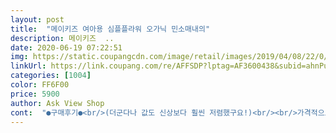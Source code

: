```yaml
---
layout: post 
title:  "메이키즈 여아용 심플플라워 오가닉 민소매내의" 
description: 메이키즈  ..
date: 2020-06-19 07:22:51 
img: https://static.coupangcdn.com/image/retail/images/2019/04/08/22/0/98a9fd89-f5ad-4b22-93d7-4398593cc08b.jpg 
linkUrl: https://link.coupang.com/re/AFFSDP?lptag=AF3600438&subid=ahnPublicAsk&pageKey=207255570&itemId=613155480&vendorItemId=4608657863&traceid=V0-113-d84a59058c9967a9 
categories: [1004] 
color: FF6F00 
price: 5900 
author: Ask View Shop 
cont:  "●구매후기●<br/>(더군다나 값도 신상보다 훨씬 저렴했구요!)<br/><br/>가격적으로도 합리적인 가격이고 바느질도 꼼꼼했고 내의 재질도 괜찮네요;; 여러번 세탁해도 흐물거리지 않을거 같은 소재인데 마음에 듭니다 ㅎ<br/>같은 질감 칠부 실내복 사입혔다가<br/>구매가격; 5900₩<br/>구매하는데 도움이 되길 바랍니다<br/>그런데 오래 입을욕심에 크게 샀더니<br/>너무 반갑네요❗❗<br/>넉넉하게 입히실분은 한사이즈 업 해서 주문하시기 바랍니다 원래 사이즈로 입히면 딱 맞구요 사이즈 업하면 약간 널널합니다.<br/> 참고하세요!!<br/>다 만족스러웠어요<br/>두번의 고민 없이 얼른 찜콩했답니다ㅎㅎ<br/>민소매는 크게 사는것보다 딱맞게 사는게 나은거같아요^^<br/>민소매라 끈이 어깨로 흘려내려서<br/>민소매로 주문해봤는데 역시나 예쁘네요^^<br/>배송일자; 2020206/07<br/>번갈아 입히려고 여러벌의 내의를 구매했는데<br/>색감도 쨍하고 세탁.<br/>건조해도 변형없고 좋길래<br/>세탁 후의 오그라듦 없이<br/>소재도 마음에 들고 색깔도 환해서 이쁘고 아이한테 잘 어울리고 좋습니다.<br/> 가격도 저렴하고 오프라인에서는 훨씬 비싼데 저렴한 가격에 구매해서  잘 입겠습니다.<br/><br/>솔직한 구매후기입니다<br/>신상들과의 차이 1도 없이 전혀 밀리지 않아요^^<br/>실제로 배송 받아보니<br/>싶은 실내복이긴 한데<br/>아이들에게 입히면 너무나 예쁘단 걸 알기에^^<br/>애들 좋아할 캐릭터 1도 없어서<br/>얼핏 보면 디자인이 촌스럽고<br/>여름철 신상 내의의 다채로움들 속에서<br/>옷감 재질이나 바느질 꼼꼼한 것 등등<br/>이렇게 쨍하고 큼지막한 무늬와 색감일수록<br/>이옷은 아직 세탁전이라 확실한평은 세탁후에 알려드릴게요<br/>잘 입히겠습니당ㅎㅎ<br/>주문일자; 2020/06/06<br/>최근에 쿠팡에서 주문한 아기옷들이 너무 예쁘고<br/>캬하<br/>키가 102센티 몸무게 17키로 보통 110사이즈 입으면 맞는 사이즈이지만 여름이라 크게 입는게 좋을거 같아서 120으로 구매했습니다 이 옷은 입혀보니 크게 나오지도 작게 나오지도 않은 그냥 딱 정사이즈입니다.<br/><br/>키즈 실내복 이쁜게 쿠팡에 너무많아진거 같아서<br/>한눈에 눈에 들어온 내의입니다.<br/> 색감이 진하고 이쁘고 배송이 되어서 실물로 봐도 이쁘네요.<br/> 캐릭터를 좋아하는 첫째는 싫다고 해서 단다리 먹보 둘째 내의로 구매했습니다.<br/><br/>" 
---
```

